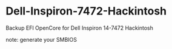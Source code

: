 # Dell-Inspiron-7472-Hackintosh
Backup EFI OpenCore for Dell Inspiron 14-7472 Hackintosh

note: generate your SMBIOS
